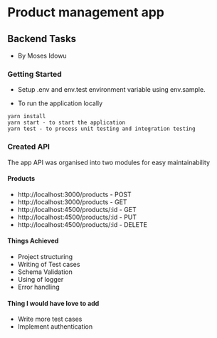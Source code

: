 # Product management app

## Backend Tasks
- By Moses Idowu
### Getting Started
- Setup .env and env.test environment variable using env.sample.

- To run the application locally

```
yarn install
yarn start - to start the application
yarn test - to process unit testing and integration testing
```


### Created API
The app API was organised into two modules for easy maintainability

#### Products
- http://localhost:3000/products - POST
- http://localhost:3000/products - GET
- http://localhost:4500/products/:id - GET
- http://localhost:4500/products/:id - PUT
- http://localhost:4500/products/:id - DELETE


#### Things Achieved
- Project structuring
- Writing of Test cases
- Schema Validation
- Using of logger
- Error handling

#### Thing I would have love to add
- Write more test cases
- Implement authentication